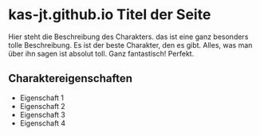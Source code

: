 # kas-jt.github.io Titel der Seite

Hier steht die Beschreibung des Charakters. das ist eine ganz besonders tolle Beschreibung.
Es ist der beste Charakter, den es gibt. Alles, was man über ihn sagen ist absolut toll.
Ganz fantastisch! Perfekt.

## Charaktereigenschaften
* Eigenschaft 1
* Eigenschaft 2
* Eigenschaft 3
* Eigenschaft 4
